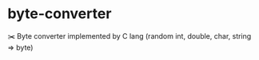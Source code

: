 # byte-converter
✂️ Byte converter implemented by C lang (random int, double, char, string => byte)
